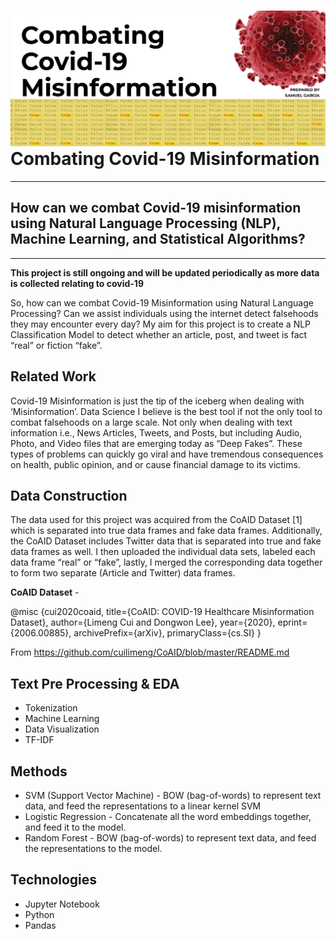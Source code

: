 <div id="container" style="position:relative;">
<div style="position:relative; float:left"><img style="height:140px, width:280px" src ="images/covid_cover.png" />
</div>

# Combating Covid-19 Misinformation
  -----------------------------------------------
  
  
## How can we combat Covid-19 misinformation using Natural Language Processing (NLP), Machine Learning, and Statistical Algorithms?
  ----------------------------------------------------------------------------------------------------------------------------------
  
  **This project is still ongoing and will be updated periodically as more data is collected relating to covid-19**
  
  So, how can we combat Covid-19 Misinformation using Natural Language Processing? Can we assist individuals using the internet detect falsehoods they may encounter every day? My aim for this project is to create a NLP Classification Model to detect whether an article, post, and tweet is fact “real” or fiction “fake”.
  
## Related Work
  
  Covid-19 Misinformation is just the tip of the iceberg when dealing with ‘Misinformation’. Data Science I believe is the best tool if not the only tool to combat falsehoods on a large scale. Not only when dealing with text information i.e., News Articles, Tweets, and Posts, but including Audio, Photo, and Video files that are emerging today as “Deep Fakes”. These types of problems can quickly go viral and have tremendous consequences on health, public opinion, and or cause financial damage to its victims.
  
## Data Construction
  
  The data used for this project was acquired from the CoAID Dataset [1] which is separated into true data frames and fake data frames. Additionally, the CoAID Dataset includes Twitter data that is separated into true and fake data frames as well. I then uploaded the individual data sets, labeled each data frame “real” or “fake”, lastly, I merged the corresponding data together to form two separate (Article and Twitter) data frames.
  
  **CoAID Dataset** -
  
@misc {cui2020coaid, 
  title={CoAID: COVID-19 Healthcare Misinformation Dataset}, 
  author={Limeng Cui and Dongwon Lee}, year={2020}, eprint={2006.00885}, 
  archivePrefix={arXiv}, 
  primaryClass={cs.SI} }
  
From <https://github.com/cuilimeng/CoAID/blob/master/README.md>
  
## Text Pre Processing & EDA
  - Tokenization
  - Machine Learning
  - Data Visualization
  - TF-IDF 
  
## Methods
  - SVM (Support Vector Machine) - BOW (bag-of-words) to represent text data, and feed the representations to a linear kernel SVM
  - Logistic Regression - Concatenate all the word embeddings together, and feed it to the model.
  - Random Forest - BOW (bag-of-words) to represent text data, and feed the representations to the model.

## Technologies
  - Jupyter Notebook
  - Python
  - Pandas
 
